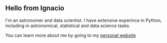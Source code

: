 ## Hello from Ignacio

I'm an astronomer and data scientist.
I have extensive experince in Python, including in astronomical, statistical and data science tasks.

You can learn more about me by going to my [personal website](https://ignacio6reyes.github.io)



<!--
**Ignacio6Reyes/Ignacio6Reyes** is a ✨ _special_ ✨ repository because its `README.md` (this file) appears on your GitHub profile.

Here are some ideas to get you started:

- 🔭 I’m currently working on ...
- 🌱 I’m currently learning ...
- 👯 I’m looking to collaborate on ...
- 🤔 I’m looking for help with ...
- 💬 Ask me about ...
- 📫 How to reach me: ...
- 😄 Pronouns: ...
- ⚡ Fun fact: ...
-->
